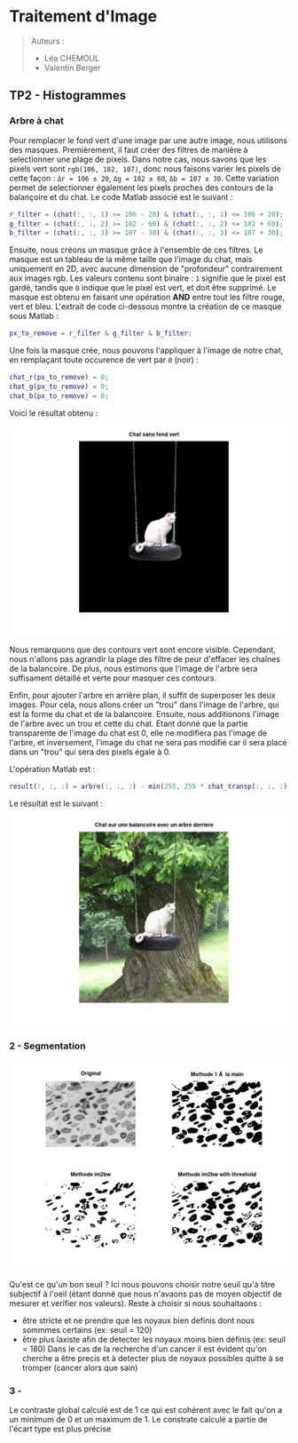 # Traitement d'Image

> Auteurs :
>
> * Léa CHEMOUL
> * Valentin Berger

## TP2 - Histogrammes

### Arbre à chat

Pour remplacer le fond vert d'une image par une autre image, nous utilisons des masques. Premièrement, il faut créer des filtres de manière à selectionner une plage de pixels. Dans notre cas, nous savons que les pixels vert sont `rgb(106, 182, 107)`, donc nous faisons varier les pixels de cette façon : `Δr = 106 ± 20`, `Δg = 182 ± 60`, `Δb = 107 ± 30`. Cette variation permet de selectionner également les pixels proches des contours de la balançoire et du chat. Le code Matlab associé est le suivant :

```matlab
r_filter = (chat(:, :, 1) >= 106 - 20) & (chat(:, :, 1) <= 106 + 20);
g_filter = (chat(:, :, 2) >= 182 - 60) & (chat(:, :, 2) <= 182 + 60);
b_filter = (chat(:, :, 3) >= 107 - 30) & (chat(:, :, 3) <= 107 + 30);
```

Ensuite, nous créons un masque grâce à l'ensemble de ces filtres. Le masque est un tableau de la même taille que l'image du chat, mais uniquement en 2D, avec aucune dimension de "profondeur" contrairement aux images rgb. Les valeurs contenu sont binaire : `1` signifie que le pixel est gardé, tandis que `0` indique que le pixel est vert, et doit être supprimé. Le masque est obtenu en faisant une opération **AND** entre tout les filtre rouge, vert et bleu. L'extrait de code ci-dessous montre la création de ce masque sous Matlab :

```matlab
px_to_remove = r_filter & g_filter & b_filter;
```

Une fois la masque crée, nous pouvons l'appliquer à l'image de notre chat, en remplaçant toute occurence de vert par `0` (noir) :

```matlab
chat_r(px_to_remove) = 0;
chat_g(px_to_remove) = 0;
chat_b(px_to_remove) = 0;
```

Voici le résultat obtenu :

![Chat sans fond vert](output/chat_transp.png)

Nous remarquons que des contours vert sont encore visible. Cependant, nous n'allons pas agrandir la plage des filtre de peur d'effacer les chaînes de la balancoire. De plus, nous estimons que l'image de l'arbre sera suffisament détaillé et verte pour masquer ces contours.

Enfin, pour ajouter l'arbre en arrière plan, il suffit de superposer les deux images. Pour cela, nous allons créer un "trou" dans l'image de l'arbre, qui est la forme du chat et de la balancoire. Ensuite, nous additionons l'image de l'arbre avec un trou et cette du chat. Etant donné que la partie transparente de l'image du chat est 0, elle ne modifiera pas l'image de l'arbre, et inversement, l'image du chat ne sera pas modifié car il sera placé dans un "trou" qui sera des pixels égale à 0.

L'opération Matlab est :

```matlab
result(:, :, :) = arbre(:, :, :) - min(255, 255 * chat_transp(:, :, :)) + chat_transp(:, :, :);
```

Le résultat est le suivant :

![Chat sur une balancoire avec un arbre derrière](output/chat_arbre.png)

### 2 - Segmentation

![](output/noyaux_seg.png)

Qu'est ce qu'un bon seuil ? Ici nous pouvons choisir notre seuil qu'à titre subjectif à l'oeil
(étant donné que nous n'avaons pas de moyen objectif de mesurer et verifier nos valeurs).
Reste à choisir si nous souhaitaons :
- être stricte et ne prendre que les noyaux bien definis dont nous sommmes certains (ex: seuil = 120)
- être plus laxiste afin de detecter les noyaux moins bien définis (ex: seuil = 180)
Dans le cas de la recherche d'un cancer il est évident qu'on cherche a être precis et à detecter plus de noyaux possibles quitte à se tromper (cancer alors que sain)

### 3 -
Le contraste global calculé est de 1 ce qui est cohérent avec le fait qu'on a un minimum de 0 et un maximum de 1.
Le constrate calculé a partie de l'écart type est plus précise
